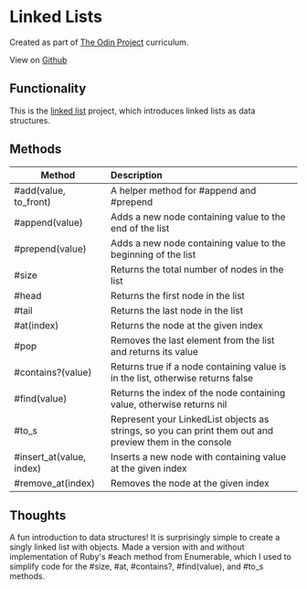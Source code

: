 
# Linked Lists
Created as part of [The Odin Project](https://www.theodinproject.com) curriculum.

View on [Github](https://github.com/mostly-harmless42/linked-list)

## Functionality

This is the [linked list](https://www.theodinproject.com/paths/full-stack-ruby-on-rails/courses/ruby-programming/lessons/linked-lists) project, which introduces linked lists as data structures.

## Methods

| Method        | Description   |
| ------------- |:-------------|
| #add(value, to_front) | A helper method for #append and #prepend |
| #append(value) | Adds a new node containing value to the end of the list |
| #prepend(value) | Adds a new node containing value to the beginning of the list |
| #size | Returns the total number of nodes in the list |
| #head | Returns the first node in the list |
| #tail | Returns the last node in the list |
| #at(index) | Returns the node at the given index  |
| #pop | Removes the last element from the list and returns its value |
| #contains?(value) | Returns true if a node containing value is in the list, otherwise returns false |
| #find(value) | Returns the index of the node containing value, otherwise returns nil |
| #to_s | Represent your LinkedList objects as strings, so you can print them out and preview them in the console |
| #insert_at(value, index) | Inserts a new node with containing value at the given index |
| #remove_at(index) | Removes the node at the given index |

## Thoughts

A fun introduction to data structures! It is surprisingly simple to create a singly linked list with objects. Made a version with and without implementation of Ruby's #each method from Enumerable, which I used to simplify code for the #size, #at, #contains?, #find(value), and #to_s methods. 